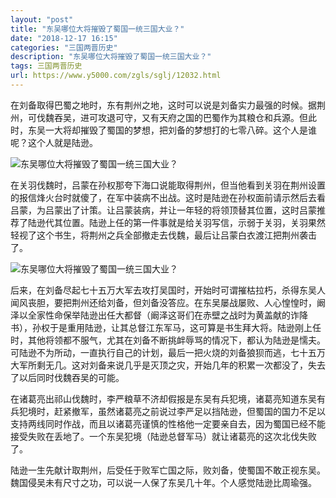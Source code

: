 ```yaml
---
layout: "post"
title: "东吴哪位大将摧毁了蜀国一统三国大业？"
date: "2018-12-17 16:15"
categories: "三国两晋历史"
description: "东吴哪位大将摧毁了蜀国一统三国大业？"
tags: 三国两晋历史
url: https://www.y5000.com/zgls/sglj/12032.html
---
```






在刘备取得巴蜀之地时，东有荆州之地，这时可以说是刘备实力最强的时候。据荆州，可伐魏吞吴，进可攻退可守，又有天府之国的巴蜀作为其粮仓和兵源。但此时，东吴一大将却摧毁了蜀国的梦想，把刘备的梦想打的七零八碎。这个人是谁呢？这个人就是陆逊。

![东吴哪位大将摧毁了蜀国一统三国大业？](/uploads/allimg/170203/6-1F203115235N0.JPG)

在关羽伐魏时，吕蒙在孙权那夸下海口说能取得荆州，但当他看到关羽在荆州设置的报信烽火台时就傻了，在军中装病不出战。这时是陆逊在孙权面前请示然后去看吕蒙，为吕蒙出了计策。让吕蒙装病，并让一年轻的将领顶替其位置，这时吕蒙推荐了陆逊代其位置。陆逊上任的第一件事就是给关羽写信，示弱于关羽，关羽果然轻视了这个书生，将荆州之兵全部撤走去伐魏，最后让吕蒙白衣渡江把荆州袭击了。

![东吴哪位大将摧毁了蜀国一统三国大业？](/uploads/allimg/170203/6-1F203115324Y5.JPG)

后来，在刘备尽起七十五万大军去攻打吴国时，开始时可谓摧枯拉朽，杀得东吴人闻风丧胆，要把荆州还给刘备，但刘备没答应。在东吴屡战屡败、人心惶惶时，阚泽以全家性命保举陆逊出任大都督（阚泽这哥们在赤壁之战时为黄盖献的诈降书），孙权于是重用陆逊，让其总督江东军马，这可算是书生拜大将。陆逊刚上任时，其他将领都不服气，尤其在刘备不断挑衅辱骂的情况下，都认为陆逊是懦夫。可陆逊不为所动，一直执行自己的计划，最后一把火烧的刘备狼狈而逃，七十五万大军所剩无几。这对刘备来说几乎是灭顶之灾，开始几年的积累一次都没了，失去了以后同时伐魏吞吴的可能。

在诸葛亮出祁山伐魏时，李严粮草不济却假报是东吴有兵犯境，诸葛亮知道东吴有兵犯境时，赶紧撤军，虽然诸葛亮之前说过李严足以挡陆逊，但蜀国的国力不足以支持两线同时作战，而且以诸葛亮谨慎的性格他一定要亲自去，因为蜀国已经不能接受失败在丢地了。一个东吴犯境（陆逊总督军马）就让诸葛亮的这次北伐失败了。

陆逊一生先献计取荆州，后受任于败军亡国之际，败刘备，使蜀国不敢正视东吴。魏国侵吴未有尺寸之功，可以说一人保了东吴几十年。个人感觉陆逊比周瑜强。
